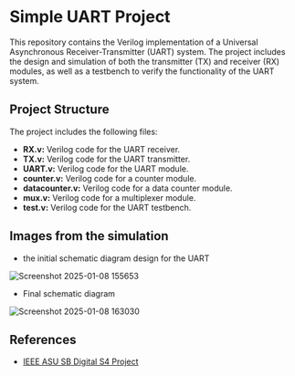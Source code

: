 # Simple UART Project

This repository contains the Verilog implementation of a Universal Asynchronous Receiver-Transmitter (UART) system. The project includes the design and simulation of both the transmitter (TX) and receiver (RX) modules, as well as a testbench to verify the functionality of the UART system.

## Project Structure

The project includes the following files:

- **RX.v:** Verilog code for the UART receiver.
- **TX.v:** Verilog code for the UART transmitter.
- **UART.v:** Verilog code for the UART module.
- **counter.v:** Verilog code for a counter module.
- **datacounter.v:** Verilog code for a data counter module.
- **mux.v:** Verilog code for a multiplexer module.
- **test.v:** Verilog code for the UART testbench.

## Images from the simulation

- the initial schematic diagram design for the UART

![Screenshot 2025-01-08 155653](https://github.com/user-attachments/assets/078b20bd-7869-4d5b-8e52-6e7ac2bcbf5e)

- Final schematic diagram
  
![Screenshot 2025-01-08 163030](https://github.com/user-attachments/assets/f7b4998e-1473-41c8-9fec-962cea4c7a77)

## References

- [IEEE ASU SB Digital S4 Project](https://www.youtube.com/watch?v=guIlmA-7owk&ab_channel=YoussefGamal)

